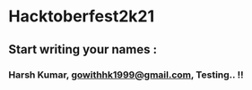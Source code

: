 # Hacktoberfest2k21
## Start writing your names :

### Harsh Kumar, gowithhk1999@gmail.com, Testing.. !!
